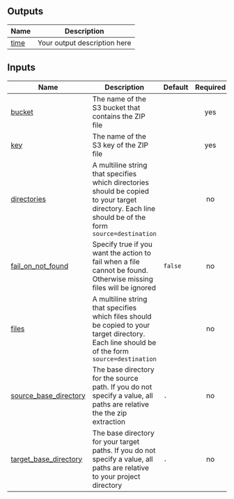 ## Outputs

| Name | Description |
|------|-------------|
| <a name="output_time"></a> [time](#output\_time) | Your output description here |

## Inputs

| Name | Description | Default | Required |
|------|-------------|---------|:--------:|
| <a name="input_bucket"></a> [bucket](#input\_bucket) | The name of the S3 bucket that contains the ZIP file |  | yes |
| <a name="input_key"></a> [key](#input\_key) | The name of the S3 key of the ZIP file |  | yes |
| <a name="input_directories"></a> [directories](#input\_directories) | A multiline string that specifies which directories should be copied to your target directory. Each line should be of the form `source=destination` |  | no |
| <a name="input_fail_on_not_found"></a> [fail\_on\_not\_found](#input\_fail\_on\_not\_found) | Specify true if you want the action to fail when a file cannot be found. Otherwise missing files will be ignored | `false` | no |
| <a name="input_files"></a> [files](#input\_files) | A multiline string that specifies which files should be copied to your target directory. Each line should be of the form `source=destination` |  | no |
| <a name="input_source_base_directory"></a> [source\_base\_directory](#input\_source\_base\_directory) | The base directory for the source path. If you do not specify a value, all paths are relative the the zip extraction | `.` | no |
| <a name="input_target_base_directory"></a> [target\_base\_directory](#input\_target\_base\_directory) | The base directory for your target paths. If you do not specify a value, all paths are relative to your project directory | `.` | no |

